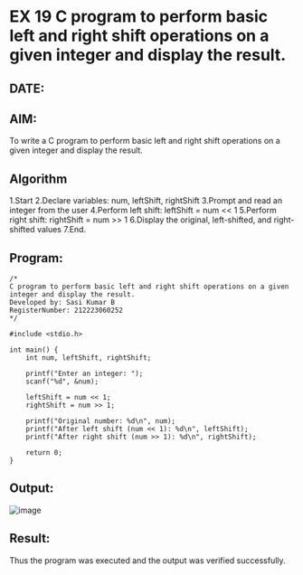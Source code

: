 # EX 19 C program to perform basic left and right shift operations on a given integer and display the result.
## DATE:
## AIM:
To write a C program to perform basic left and right shift operations on a given integer and display the result.

## Algorithm
1.Start
2.Declare variables: num, leftShift, rightShift
3.Prompt and read an integer from the user
4.Perform left shift: leftShift = num << 1
5.Perform right shift: rightShift = num >> 1
6.Display the original, left-shifted, and right-shifted values
7.End.

## Program:
```
/*
C program to perform basic left and right shift operations on a given integer and display the result.
Developed by: Sasi Kumar B
RegisterNumber: 212223060252
*/

#include <stdio.h>

int main() {
    int num, leftShift, rightShift;

    printf("Enter an integer: ");
    scanf("%d", &num);

    leftShift = num << 1;
    rightShift = num >> 1;

    printf("Original number: %d\n", num);
    printf("After left shift (num << 1): %d\n", leftShift);
    printf("After right shift (num >> 1): %d\n", rightShift);

    return 0;
}

```

## Output:

![image](https://github.com/user-attachments/assets/2277e61f-ff8d-4214-beb8-8f49d3540a00)


## Result:
Thus the program was executed and the output was verified successfully.
